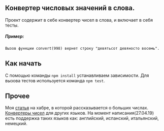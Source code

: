 ## Конвертер числовых значений в слова.

Проект содержит в себе конвертер чисел в слова, и включает в себя тесты.

##### Пример:
```
Вызов функции convert(998) вернет строку "девятьсот девяносто восемь".
```

## Как начать

С помощью команды `npm install` устанавливаем зависимости.
Для вызова тестов используется команда `npm test`.

## Прочее

Моя [статья](https://habr.com/ru/post/381695/) на хабре, в которой рассказывается о больших числах.
[Конвертеры чисел](http://tulengua.es/numeros-texto/default.aspx) для других языков. На момент написания(27.04.19) есть поддержка таких языков как: английский, испанский, итальянский, немецкий.
